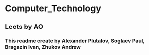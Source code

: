 # Computer_Technology
## Lects by AO
### This readme create by Alexander Plutalov, Soglaev Paul, Bragazin Ivan, Zhukov Andrew

